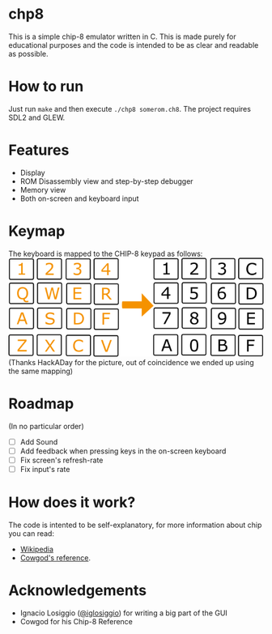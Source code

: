 chp8
=========
This is a simple chip-8 emulator written in C. This is made purely for
educational purposes and the code is intended to be as clear and readable
as possible.

How to run
==========
Just run `make` and then execute `./chp8 somerom.ch8`.
The project requires SDL2 and GLEW.

Features
=================
* Display
* ROM Disassembly view and step-by-step debugger
* Memory view
* Both on-screen and keyboard input

Keymap
=================
The keyboard is mapped to the CHIP-8 keypad as follows:
![keymap](img/keymap.png)
(Thanks HackADay for the picture, out of coincidence we ended up using the same mapping)

Roadmap
=================
(In no particular order)
- [ ] Add Sound
- [ ] Add feedback when pressing keys in the on-screen keyboard
- [ ] Fix screen's refresh-rate
- [ ] Fix input's rate

How does it work?
=================
The code is intented to be self-explanatory, for more information about chip you can read:
* [Wikipedia](https://en.wikipedia.org/wiki/CHIP-8)
* [Cowgod's reference](http://devernay.free.fr/hacks/chip8/C8TECH10.HTM).

Acknowledgements
===================
* Ignacio Losiggio ([@iglosiggio](https://github.com/iglosiggio)) for writing a big part of the GUI
* Cowgod for his Chip-8 Reference
